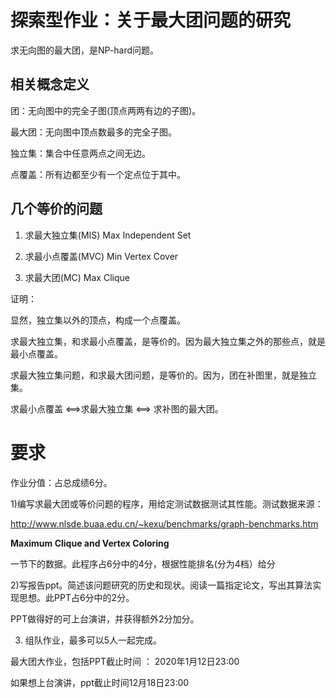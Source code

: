 # 探索型作业：关于最大团问题的研究

 求无向图的最大团，是NP-hard问题。

## 相关概念定义

  团：无向图中的完全子图(顶点两两有边的子图)。

  最大团：无向图中顶点数最多的完全子图。

  独立集：集合中任意两点之间无边。

  点覆盖：所有边都至少有一个定点位于其中。

##  几个等价的问题

  1) 求最大独立集(MIS) Max Independent Set

  2) 求最小点覆盖(MVC)  Min Vertex Cover

  3) 求最大团(MC) Max Clique

证明：

显然，独立集以外的顶点，构成一个点覆盖。

求最大独立集，和求最小点覆盖，是等价的。因为最大独立集之外的那些点，就是最小点覆盖。

求最大独立集问题，和求最大团问题，是等价的。因为，团在补图里，就是独立集。

求最小点覆盖 <==>求最大独立集 <==> 求补图的最大团。

# 要求

  作业分值：占总成绩6分。

  1)编写求最大团或等价问题的程序，用给定测试数据测试其性能。测试数据来源：

 http://www.nlsde.buaa.edu.cn/~kexu/benchmarks/graph-benchmarks.htm

  **Maximum Clique and Vertex Coloring**

  一节下的数据。此程序占6分中的4分，根据性能排名(分为4档）给分

  2)写报告ppt。简述该问题研究的历史和现状。阅读一篇指定论文，写出其算法实现思想。此PPT占6分中的2分。  

  PPT做得好的可上台演讲，并获得额外2分加分。

  3) 组队作业，最多可以5人一起完成。



  最大团大作业，包括PPT截止时间 ： 2020年1月12日23:00

  如果想上台演讲，ppt截止时间12月18日23:00



